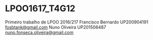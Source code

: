 # LPOO1617_T4G12
Primeiro trabalho de LPOO 2016/217
Francisco Bernardo UP200904191 fosbtank@gmail.com
Nuno Oliveira UP201506487 nuno.fonseca.oliveira@gmail.com

